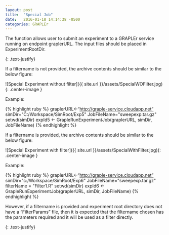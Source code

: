 ```yaml
---
layout: post
title:  "Special Job"
date:   2016-01-18 14:14:38 -0500
categories: GRAPLEr
---
```

<p>The function allows user to submit an experiment to a GRAPLEr service running on endpoint graplerURL. The input files should be placed in ExperimentRootDir.</p>{: .text-justify} 

If a filtername is not provided, the archive contents should be similar to the below figure:

![Special Experiment without filter]({{ site.url }}/assets/SpecialWOFilter.jpg){: .center-image }

Example: 

{% highlight ruby %}
graplerURL<-“http://graple-service.cloudapp.net”
simDir="C:/Workspace/SimRoot/Exp5"
JobFileName="sweepexp.tar.gz"
setwd(simDir)
expId5 <- GrapleRunExperimentJob(graplerURL, simDir, JobFileName)
{% endhighlight %}

If a filtername is provided, the archive contents should be similar to the below figure:

![Special Experiment with filter]({{ site.url }}/assets/SpecialWithFilter.jpg){: .center-image }

Example: 

{% highlight ruby %}
graplerURL<-“http://graple-service.cloudapp.net”
simDir="c:/Workspace/SimRoot/Exp6"
JobFileName="sweepexp.tar.gz"
filterName = "Filter1.R"
setwd(simDir)
expId6 <- GrapleRunExperimentJob(graplerURL, simDir, JobFileName)
{% endhighlight %}

<p>However, if a filtername is provided and experiment root directory does not have a “FilterParams” file, then it is expected that the filtername chosen has the parameters required and it will be used as a filter directly.</p>{: .text-justify}
